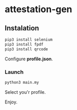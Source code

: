 # attestation-gen

## Instalation

```python
pip3 install selenium
pip3 install fpdf
pip3 install qrcode
```

Configure **profile.json**.

### Launch

```bash
python3 main.my
```

Select you'r profile.

Enjoy.
